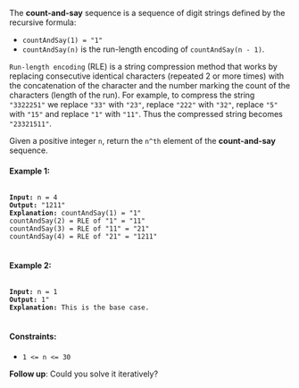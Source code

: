 The **count-and-say** sequence is a sequence of digit strings defined by the recursive formula:

- `countAndSay(1) = "1"`
- `countAndSay(n)` is the run-length encoding of `countAndSay(n - 1)`.

`Run-length encoding` (RLE) is a string compression method that works by replacing consecutive identical characters (repeated 2 or more times) with the concatenation of the character and the number marking the count of the characters (length of the run). For example, to compress the string `"3322251"` we replace `"33"` with `"23"`, replace `"222"` with `"32"`, replace `"5"` with `"15"` and replace `"1"` with `"11"`. Thus the compressed string becomes `"23321511"`.

Given a positive integer `n`, return the `n^th` element of the **count-and-say** sequence.
 

#### Example 1:

<pre>
<code>
<b>Input:</b> n = 4
<b>Output:</b> "1211"
<b>Explanation:</b> countAndSay(1) = "1"
countAndSay(2) = RLE of "1" = "11"
countAndSay(3) = RLE of "11" = "21"
countAndSay(4) = RLE of "21" = "1211"
</code>
</pre>

#### Example 2:

<pre>
<code>
<b>Input:</b> n = 1
<b>Output:</b> 1"
<b>Explanation:</b> This is the base case.
</code>
</pre>
 

#### Constraints:

- `1 <= n <= 30`

**Follow up**: Could you solve it iteratively?
